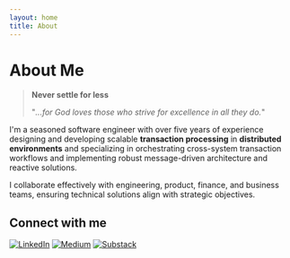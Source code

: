 ```yaml
---
layout: home
title: About
---
```


# About Me

> **Never settle for less**
> 
> "_...for God loves those who strive for excellence in all they do._"

I'm a seasoned software engineer with over five years of experience designing and developing scalable **transaction processing** in **distributed environments** and specializing in orchestrating cross-system transaction workflows and implementing robust message-driven architecture and reactive solutions.

I collaborate effectively with engineering, product, finance, and business teams, ensuring technical solutions align with strategic objectives.

## Connect with me

[![LinkedIn](https://img.shields.io/badge/linkedin-%230077B5.svg?style=for-the-badge&logo=linkedin&logoColor=white)](https://www.linkedin.com/in/ymanshur/)
[![Medium](https://img.shields.io/badge/Medium-12100E?style=for-the-badge&logo=medium&logoColor=white)](https://medium.com/@ymanshur)
[![Substack](https://img.shields.io/badge/Substack-%23006f5c.svg?style=for-the-badge&logo=substack&logoColor=FF6719)](https://substack.com/@yusufmanshur869537)